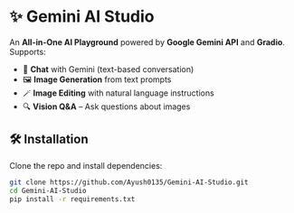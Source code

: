 # ✨ Gemini AI Studio
An **All-in-One AI Playground** powered by **Google Gemini API** and **Gradio**.  
Supports:
- 💬 **Chat** with Gemini (text-based conversation)
- 🖼️ **Image Generation** from text prompts
- 🪄 **Image Editing** with natural language instructions
- 🔍 **Vision Q&A** – Ask questions about images


## 🛠️ Installation
Clone the repo and install dependencies:
```bash
git clone https://github.com/Ayush0135/Gemini-AI-Studio.git
cd Gemini-AI-Studio
pip install -r requirements.txt
